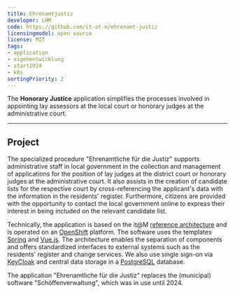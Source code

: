 ```yaml
---
title: Ehrenamtjustiz
developer: LHM
code: https://github.com/it-at-m/ehrenamt-justiz
licensingmodel: open source
license: MIT
tags:
- application
- eigenentwicklung
- start2024
- k8s
sortingPriority: 2
---
```


The __Honorary Justice__ application simplifies the processes involved in appointing lay assessors at the local court or honorary judges at the administrative court.

---

## Project

The specialized procedure "Ehrenamtliche für die Justiz" supports administrative staff in local government in the collection and management of applications for the position of lay judges at the district court or honorary judges at the administrative court. It also assists in the creation of candidate lists for the respective court by cross-referencing the applicant's data with the information in the residents' register. Furthermore, citizens are provided with the opportunity to contact the local government online to express their interest in being included on the relevant candidate list.

Technically, the application is based on the it@M [reference architecture](https://github.com/it-at-m/refarch) and is operated on an [OpenShift](openshift.md) platform. The software uses the templates [Spring](spring.md) and [Vue.js](vuejs.md). The architecture enables the separation of components and offers standardized interfaces to external systems such as the residents' register and change services. We also use single sign-on via [KeyCloak](keycloak.md) and central data storage in a [PostgreSQL](postgresql.md) database.

The application "Ehrenamtliche für die Justiz" replaces the (municipal) software "Schöffenverwaltung", which was in use until 2024.
